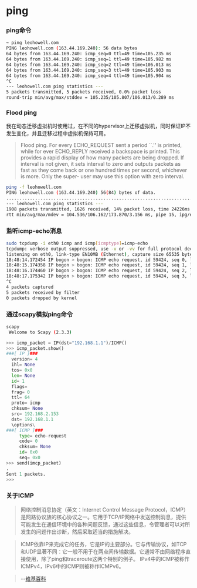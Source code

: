 # ping


### ping命令
```bash
~ ping leohowell.com
PING leohowell.com (163.44.169.240): 56 data bytes
64 bytes from 163.44.169.240: icmp_seq=0 ttl=49 time=105.235 ms
64 bytes from 163.44.169.240: icmp_seq=1 ttl=49 time=105.982 ms
64 bytes from 163.44.169.240: icmp_seq=2 ttl=49 time=106.013 ms
64 bytes from 163.44.169.240: icmp_seq=3 ttl=49 time=105.903 ms
64 bytes from 163.44.169.240: icmp_seq=4 ttl=49 time=105.904 ms
^C
--- leohowell.com ping statistics ---
5 packets transmitted, 5 packets received, 0.0% packet loss
round-trip min/avg/max/stddev = 105.235/105.807/106.013/0.289 ms
```

### Flood ping

我在动态迁移虚拟机时使用过，在不同的hypervisor上迁移虚拟机，同时保证IP不发生变化，并且迁移过程中虚拟机保持可用。

>Flood ping. For every ECHO_REQUEST sent a period ``.'' is printed, while for ever ECHO_REPLY received a backspace is printed.  This provides a rapid display of  how  many  packets  are
> being  dropped.   If  interval is not given, it sets interval to zero and outputs packets as fast as they come back or one hundred times per second, whichever is more.  Only the super-
> user may use this option with zero interval.

```bash
ping -f leohowell.com
PING leohowell.com (163.44.169.240) 56(84) bytes of data.
.............................................................................^C
--- leohowell.com ping statistics ---
1908 packets transmitted, 1626 received, 14% packet loss, time 24226ms
rtt min/avg/max/mdev = 104.536/106.162/173.870/3.156 ms, pipe 15, ipg/ewma 12.703/106.072 ms
```

### 监听icmp-echo消息

```bash
sudo tcpdump -i eth0 icmp and icmp[icmptype]=icmp-echo
tcpdump: verbose output suppressed, use -v or -vv for full protocol decode
listening on eth0, link-type EN10MB (Ethernet), capture size 65535 bytes
18:48:14.172454 IP bogon > bogon: ICMP echo request, id 59424, seq 0, length 64
18:48:15.174358 IP bogon > bogon: ICMP echo request, id 59424, seq 1, length 64
18:48:16.174460 IP bogon > bogon: ICMP echo request, id 59424, seq 2, length 64
18:48:17.175342 IP bogon > bogon: ICMP echo request, id 59424, seq 3, length 64
^C
4 packets captured
5 packets received by filter
0 packets dropped by kernel
```

### 通过scapy模拟ping命令

```bash
scapy
 Welcome to Scapy (2.3.3)
```

```python
>>> icmp_packet = IP(dst="192.168.1.1")/ICMP()
>>> icmp_packet.show()
###[ IP ]###
  version= 4
  ihl= None
  tos= 0x0
  len= None
  id= 1
  flags=
  frag= 0
  ttl= 64
  proto= icmp
  chksum= None
  src= 192.168.2.153
  dst= 192.168.1.1
  \options\
###[ ICMP ]###
     type= echo-request
     code= 0
     chksum= None
     id= 0x0
     seq= 0x0
>>> send(imcp_packet)
.
Sent 1 packets.
>>>
```

### 关于ICMP

>网络控制消息协定（英文：Internet Control Message Protocol，ICMP）是网路协议族的核心协议之一。它用于TCP/IP网络中发送控制消息，提供可能发生在通信环境中的各种问题反馈，通过这些信息，令管理者可以对所发生的问题作出诊断，然后采取适当的措施解决。

>ICMP依靠IP来完成它的任务，它是IP的主要部分。它与传输协议，如TCP和UDP显著不同：它一般不用于在两点间传输数据。它通常不由网络程序直接使用，除了ping和traceroute这两个特别的例子。 IPv4中的ICMP被称作ICMPv4，IPv6中的ICMP则被称作ICMPv6。

> --[维基百科](https://zh.wikipedia.org/wiki/%E4%BA%92%E8%81%94%E7%BD%91%E6%8E%A7%E5%88%B6%E6%B6%88%E6%81%AF%E5%8D%8F%E8%AE%AE)
